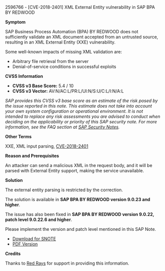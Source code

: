 2596766 - [CVE-2018-2401] XML External Entity vulnerability in SAP BPA BY REDWOOD

**Symptom**

SAP Business Process Automation (BPA) BY REDWOOD does not sufficiently validate an XML document accepted from an untrusted source, resulting in an XML External Entity (XXE) vulnerability.

Some well-known impacts of missing XML validation are:
- Arbitrary file retrieval from the server
- Denial-of-service conditions in successful exploits

**CVSS Information**

- **CVSS v3 Base Score:** 5.4 / 10
- **CVSS v3 Vector:** AV:N/AC:L/PR:L/UI:N/S:U/C:L/I:N/A:L

*SAP provides this CVSS v3 base score as an estimate of the risk posed by the issue reported in this note. This estimate does not take into account your own system configuration or operational environment. It is not intended to replace any risk assessments you are advised to conduct when deciding on the applicability or priority of this SAP security note. For more information, see the FAQ section at [SAP Security Notes](https://support.sap.com/securitynotes).*

**Other Terms**

XXE, XML input parsing, [CVE-2018-2401](http://cve.mitre.org/cgi-bin/cvename.cgi?name=2018-2401)

**Reason and Prerequisites**

An attacker can send a malicious XML in the request body, and it will be parsed with External Entity support, making the service unavailable.

**Solution**

The external entity parsing is restricted by the correction.

The solution is available in **SAP BPA BY REDWOOD version 9.0.23 and higher**.

The issue has also been fixed in **SAP BPA BY REDWOOD version 9.0.22, patch level 9.0.22.6 and higher**.

Please implement the version and patch level mentioned in this SAP Note.

- [Download for SNOTE](https://notesdownloads.sap.com/note/0040000000474982018)
- [PDF Version](https://userapps.support.sap.com/sap/support/sfm/notes/print/0002596766?language=en-US&token=83BB9D48264E55DFA068E91F89EC2385)

**Credits**

Thanks to [Red Rays](https://redrays.io) for support in providing this information.
